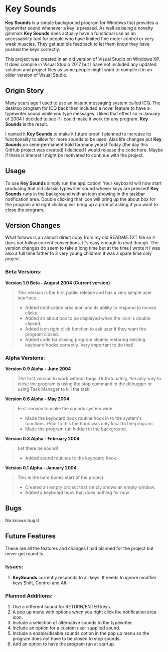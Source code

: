 # Key Sounds

**Key Sounds** is a simple background program for Windows that provides a typewriter sound whenever a key is pressed.
As well as being a novelty gimmick **Key Sounds** does actually have a functional use as an accessability tool for people who have limited fine motor control or very weak muscles. They get audible feedback to let them know they have pushed the keys correctly.

This project was created in an old version of Visual Studio on Windows XP. It does compile in Visual Studio 2017 but I have not included any updated solution and project files as some people might want to compile it in an older version of Visual Studio.

## Origin Story

Many years ago I used to use an instant messaging system called ICQ. The desktop program for ICQ back then included a novel feature to have a typewriter sound while you type messages. I liked that effect so in January of 2004 I decided to see if I could make it work for any program. **Key Sounds** is the result.

I named it **Key Sounds** to make it future proof. I planned to increase its functionality to allow for more sounds to be used. Alas life changes put **Key Sounds** on semi-permanent hold for many years! Today (the day this GitHub project was created) I decided I would release the code here. Maybe if there is interest I might be motivated to continue with the project.

## Usage

To use **Key Sounds** simply run the application! Your keyboard will now start producing that old classic typewriter sound whever keys are pressed! **Key Sounds** runs in the background with an icon showing in the taskbar notification area. Double clicking that icon will bring up the about box for the program and right clicking will bring up a prompt asking if you want to close the program.

## Version Changes

What follows is an almost direct copy from my old README.TXT file so it does not follow current conventions. It's easy enough to read though. The version changes do seem to take a long time but at the time I wrote it I was also a full time father to 3 very young children! It was a spare time only project.

### Beta Versions:

**Version 1.0 Beta - August 2004 (Current version)**
> This version is the first public release and has a very simple user interface.
> - Added notification area icon and its ability to respond to mouse clicks.
> - Added an about box to be displayed when the icon is double clicked.
> - Added icon right click function to ask user if they want the program closed.
> - Added code for closing program cleanly restoring existing keyboard hooks correctly. Very important to do that!

### Alpha Versions:
**Version 0.9 Alpha - June 2004**
> The first version to work without bugs. Unfortunately, the only way to close the program is using the stop command in the debugger or using Task Manager to kill the task!

**Version 0.6 Alpha - May 2004**
> First version to make the sounds system wide.
> - Made the keyboard hook routine hook in to the system's functions. Prior to this the hook was only local to the program.
> - Made the program run hidden in the background.

**Version 0.3 Alpha - February 2004**
> Let there be sound!
> - Added sound routines to the keyboard hook.

**Version 0.1 Alpha - January 2004**
> This is the bare bones start of the project.
> - Created an empty project that simply shows an empty window.
> - Added a keyboard hook that does nothing for now.

## Bugs

No known bugs!

## Future Features

These are all the features and changes I had planned for the project but never got round to.

### Issues:
1. **KeySounds** currently responds to all keys. It needs to ignore modifier keys Shift, Control and Alt.

### Planned Additions:
1. Use a different sound for RETURN/ENTER keys.
2. A pop up menu with options when you right click the notification area icon.
3. Include a selection of alternative sounds to the typewriter.
4. Include an option for a custom user supplied sound.
5. Include a enable/disable sounds option in the pop up menu so the program does not have to be closed to stop sounds.
6. Add an option to have the program run at startup.
